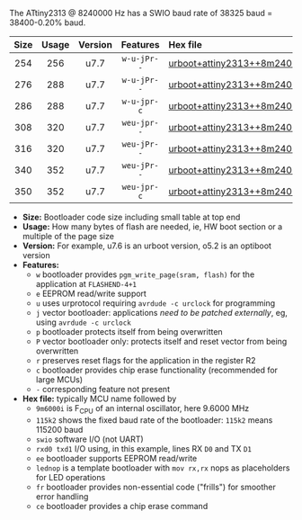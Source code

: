 The ATtiny2313 @ 8240000 Hz has a SWIO baud rate of 38325 baud = 38400-0.20% baud.

|Size|Usage|Version|Features|Hex file|
|:-:|:-:|:-:|:-:|:--|
|254|256|u7.7|`w-u-jPr--`|[urboot+attiny2313++8m2400i+++38k4_swio_rxd0_txd1_lednop.hex](https://raw.githubusercontent.com/stefanrueger/urboot.hex/main/mcus/attiny2313/internal_oscillator/fint++8m2400_Hz/br+++38k4_bps/urboot+attiny2313++8m2400i+++38k4_swio_rxd0_txd1_lednop.hex)|
|276|288|u7.7|`w-u-jPr--`|[urboot+attiny2313++8m2400i+++38k4_swio_rxd0_txd1_lednop_fr.hex](https://raw.githubusercontent.com/stefanrueger/urboot.hex/main/mcus/attiny2313/internal_oscillator/fint++8m2400_Hz/br+++38k4_bps/urboot+attiny2313++8m2400i+++38k4_swio_rxd0_txd1_lednop_fr.hex)|
|286|288|u7.7|`w-u-jpr-c`|[urboot+attiny2313++8m2400i+++38k4_swio_rxd0_txd1_lednop_fr_ce.hex](https://raw.githubusercontent.com/stefanrueger/urboot.hex/main/mcus/attiny2313/internal_oscillator/fint++8m2400_Hz/br+++38k4_bps/urboot+attiny2313++8m2400i+++38k4_swio_rxd0_txd1_lednop_fr_ce.hex)|
|308|320|u7.7|`weu-jpr--`|[urboot+attiny2313++8m2400i+++38k4_swio_rxd0_txd1_ee_lednop.hex](https://raw.githubusercontent.com/stefanrueger/urboot.hex/main/mcus/attiny2313/internal_oscillator/fint++8m2400_Hz/br+++38k4_bps/urboot+attiny2313++8m2400i+++38k4_swio_rxd0_txd1_ee_lednop.hex)|
|316|320|u7.7|`weu-jPr--`|[urboot+attiny2313++8m2400i+++38k4_swio_rxd0_txd1_ee.hex](https://raw.githubusercontent.com/stefanrueger/urboot.hex/main/mcus/attiny2313/internal_oscillator/fint++8m2400_Hz/br+++38k4_bps/urboot+attiny2313++8m2400i+++38k4_swio_rxd0_txd1_ee.hex)|
|340|352|u7.7|`weu-jPr--`|[urboot+attiny2313++8m2400i+++38k4_swio_rxd0_txd1_ee_lednop_fr.hex](https://raw.githubusercontent.com/stefanrueger/urboot.hex/main/mcus/attiny2313/internal_oscillator/fint++8m2400_Hz/br+++38k4_bps/urboot+attiny2313++8m2400i+++38k4_swio_rxd0_txd1_ee_lednop_fr.hex)|
|350|352|u7.7|`weu-jpr-c`|[urboot+attiny2313++8m2400i+++38k4_swio_rxd0_txd1_ee_lednop_fr_ce.hex](https://raw.githubusercontent.com/stefanrueger/urboot.hex/main/mcus/attiny2313/internal_oscillator/fint++8m2400_Hz/br+++38k4_bps/urboot+attiny2313++8m2400i+++38k4_swio_rxd0_txd1_ee_lednop_fr_ce.hex)|

- **Size:** Bootloader code size including small table at top end
- **Usage:** How many bytes of flash are needed, ie, HW boot section or a multiple of the page size
- **Version:** For example, u7.6 is an urboot version, o5.2 is an optiboot version
- **Features:**
  + `w` bootloader provides `pgm_write_page(sram, flash)` for the application at `FLASHEND-4+1`
  + `e` EEPROM read/write support
  + `u` uses urprotocol requiring `avrdude -c urclock` for programming
  + `j` vector bootloader: applications *need to be patched externally*, eg, using `avrdude -c urclock`
  + `p` bootloader protects itself from being overwritten
  + `P` vector bootloader only: protects itself and reset vector from being overwritten
  + `r` preserves reset flags for the application in the register R2
  + `c` bootloader provides chip erase functionality (recommended for large MCUs)
  + `-` corresponding feature not present
- **Hex file:** typically MCU name followed by
  + `9m6000i` is F<sub>CPU</sub> of an internal oscillator, here 9.6000 MHz
  + `115k2` shows the fixed baud rate of the bootloader: `115k2` means 115200 baud
  + `swio` software I/O (not UART)
  + `rxd0 txd1` I/O using, in this example, lines RX `D0` and TX `D1`
  + `ee` bootloader supports EEPROM read/write
  + `lednop` is a template bootloader with `mov rx,rx` nops as placeholders for LED operations
  + `fr` bootloader provides non-essential code ("frills") for smoother error handling
  + `ce` bootloader provides a chip erase command
